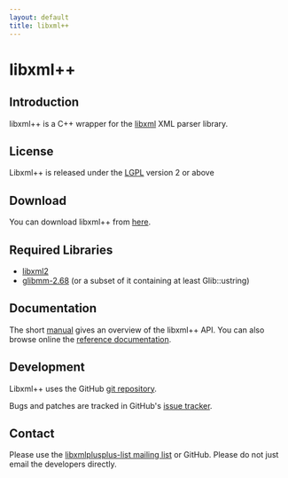 ```yaml
---
layout: default
title: libxml++
---
```

# libxml++

## Introduction

libxml++ is a C++ wrapper for the [libxml](http://www.xmlsoft.org) XML parser library.

## License

Libxml++ is released under the [LGPL](http://www.gnu.org/licenses/lgpl.html#TOC1) version 2 or above

## Download

You can download libxml++ from [here](http://ftp.gnome.org/pub/GNOME/sources/libxml++/).

## Required Libraries

* [libxml2](http://www.xmlsoft.org/)
* [glibmm-2.68](http://www.gtkmm.org/) (or a subset of it containing at least Glib::ustring)

## Documentation

The short [manual](http://library.gnome.org/devel/libxml++-tutorial/stable/) gives an overview of the libxml++ API. You can also browse online the [reference documentation](http://library.gnome.org/devel/libxml++/stable/).

## Development

Libxml++ uses the GitHub [git repository](https://github.com/libxmlplusplus/libxmlplusplus).

Bugs and patches are tracked in GitHub's [issue tracker](https://github.com/libxmlplusplus/libxmlplusplus/issues).

## Contact

Please use the [libxmlplusplus-list mailing list](http://mail.gnome.org/mailman/listinfo/libxmlplusplus-list) or GitHub. Please do not just email the developers directly.

